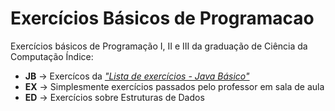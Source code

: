 # Exercícios Básicos de Programacao
Exercícios básicos de Programação I, II e III da graduação de Ciência da Computação
Índice:
- **JB** -> Exercícos da [_"Lista de exercícios - Java Básico"_](https://i.pinimg.com/originals/2c/a9/b4/2ca9b4d64b6a2e1d8532ce43334f0a44.jpg)
- **EX** -> Simplesmente exercícios passados pelo professor em sala de aula
- **ED** -> Exercícios sobre Estruturas de Dados 
